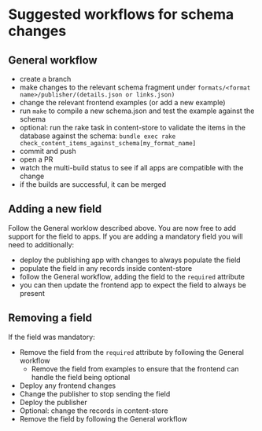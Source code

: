 # Suggested workflows for schema changes

## General workflow

* create a branch
* make changes to the relevant schema fragment under `formats/<format name>/publisher/(details.json or links.json)`
* change the relevant frontend examples (or add a new example)
* run `make` to compile a new schema.json and test the example against the schema
* optional: run the rake task in content-store to validate the items in the database against the schema: `bundle exec rake check_content_items_against_schema[my_format_name]`
* commit and push
* open a PR
* watch the multi-build status to see if all apps are compatible with the change
* if the builds are successful, it can be merged


## Adding a new field

Follow the General worklow described above. You are now free to add support for the field to apps. If you are adding a mandatory field you will need to additionally:

* deploy the publishing app with changes to always populate the field
* populate the field in any records inside content-store
* follow the General workflow, adding the field to the `required` attribute
* you can then update the frontend app to expect the field to always be present


## Removing a field

If the field was mandatory:

* Remove the field from the `required` attribute by following the General workflow
  * Remove the field from examples to ensure that the frontend can handle the field being optional
* Deploy any frontend changes
* Change the publisher to stop sending the field
* Deploy the publisher
* Optional: change the records in content-store
* Remove the field by following the General workflow

